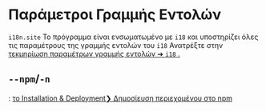 # Παράμετροι Γραμμής Εντολών

`i18n.site` Το πρόγραμμα είναι ενσωματωμένο με `i18` και υποστηρίζει όλες τις παραμέτρους της γραμμής εντολών του `i18` Ανατρέξτε στην [τεκμηρίωση παραμέτρων γραμμής εντολών ➔ `i18` .](/i18/cli)

## `--npm`/`-n`

: [το Installation & Deployment❯ Δημοσίευση περιεχομένου στο npm](/i18n.site/use#npm)